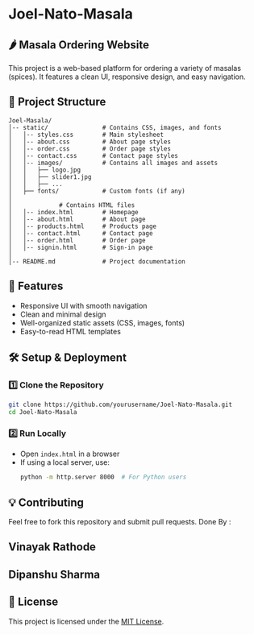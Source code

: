 # Joel-Nato-Masala

## 🌶️ Masala Ordering Website
This project is a web-based platform for ordering a variety of masalas (spices). It features a clean UI, responsive design, and easy navigation.

## 📁 Project Structure
```
Joel-Masala/
│-- static/               # Contains CSS, images, and fonts
│   │-- styles.css        # Main stylesheet
│   │-- about.css         # About page styles
│   │-- order.css         # Order page styles
│   │-- contact.css       # Contact page styles
│   │-- images/           # Contains all images and assets
│   │   ├── logo.jpg
│   │   ├── slider1.jpg
│   │   ├── ...
│   ├── fonts/            # Custom fonts (if any)
│
│             # Contains HTML files
│   │-- index.html        # Homepage
│   │-- about.html        # About page
│   │-- products.html     # Products page
│   │-- contact.html      # Contact page
│   │-- order.html        # Order page
│   │-- signin.html       # Sign-in page
│
│-- README.md             # Project documentation
```

## 🚀 Features
- Responsive UI with smooth navigation
- Clean and minimal design
- Well-organized static assets (CSS, images, fonts)
- Easy-to-read HTML templates

## 🛠️ Setup & Deployment
### 1️⃣ **Clone the Repository**
```bash
git clone https://github.com/yourusername/Joel-Nato-Masala.git
cd Joel-Nato-Masala
```

### 2️⃣ **Run Locally**
- Open `index.html` in a browser
- If using a local server, use:
  ```bash
  python -m http.server 8000  # For Python users
  ````
  
## 💡 Contributing
Feel free to fork this repository and submit pull requests.
Done By :
## Vinayak Rathode
## Dipanshu Sharma

## 📜 License
This project is licensed under the [MIT License](LICENSE).

